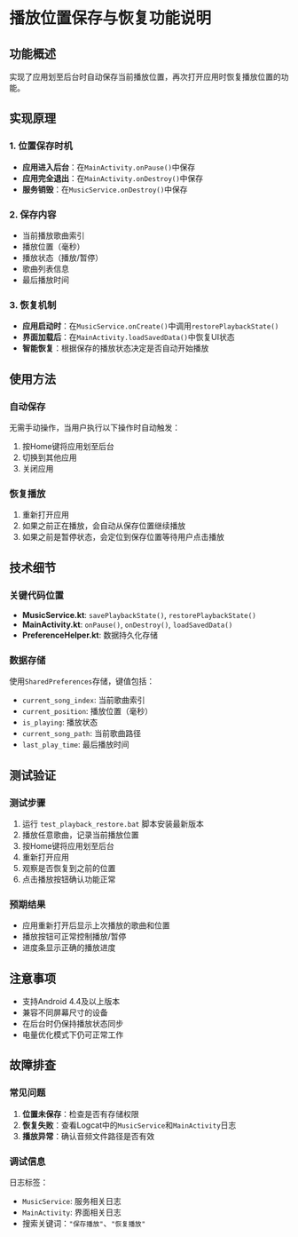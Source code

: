 # 播放位置保存与恢复功能说明

## 功能概述
实现了应用划至后台时自动保存当前播放位置，再次打开应用时恢复播放位置的功能。

## 实现原理

### 1. 位置保存时机
- **应用进入后台**：在`MainActivity.onPause()`中保存
- **应用完全退出**：在`MainActivity.onDestroy()`中保存
- **服务销毁**：在`MusicService.onDestroy()`中保存

### 2. 保存内容
- 当前播放歌曲索引
- 播放位置（毫秒）
- 播放状态（播放/暂停）
- 歌曲列表信息
- 最后播放时间

### 3. 恢复机制
- **应用启动时**：在`MusicService.onCreate()`中调用`restorePlaybackState()`
- **界面加载后**：在`MainActivity.loadSavedData()`中恢复UI状态
- **智能恢复**：根据保存的播放状态决定是否自动开始播放

## 使用方法

### 自动保存
无需手动操作，当用户执行以下操作时自动触发：
1. 按Home键将应用划至后台
2. 切换到其他应用
3. 关闭应用

### 恢复播放
1. 重新打开应用
2. 如果之前正在播放，会自动从保存位置继续播放
3. 如果之前是暂停状态，会定位到保存位置等待用户点击播放

## 技术细节

### 关键代码位置
- **MusicService.kt**: `savePlaybackState()`, `restorePlaybackState()`
- **MainActivity.kt**: `onPause()`, `onDestroy()`, `loadSavedData()`
- **PreferenceHelper.kt**: 数据持久化存储

### 数据存储
使用`SharedPreferences`存储，键值包括：
- `current_song_index`: 当前歌曲索引
- `current_position`: 播放位置（毫秒）
- `is_playing`: 播放状态
- `current_song_path`: 当前歌曲路径
- `last_play_time`: 最后播放时间

## 测试验证

### 测试步骤
1. 运行 `test_playback_restore.bat` 脚本安装最新版本
2. 播放任意歌曲，记录当前播放位置
3. 按Home键将应用划至后台
4. 重新打开应用
5. 观察是否恢复到之前的位置
6. 点击播放按钮确认功能正常

### 预期结果
- 应用重新打开后显示上次播放的歌曲和位置
- 播放按钮可正常控制播放/暂停
- 进度条显示正确的播放进度

## 注意事项
- 支持Android 4.4及以上版本
- 兼容不同屏幕尺寸的设备
- 在后台时仍保持播放状态同步
- 电量优化模式下仍可正常工作

## 故障排查

### 常见问题
1. **位置未保存**：检查是否有存储权限
2. **恢复失败**：查看Logcat中的`MusicService`和`MainActivity`日志
3. **播放异常**：确认音频文件路径是否有效

### 调试信息
日志标签：
- `MusicService`: 服务相关日志
- `MainActivity`: 界面相关日志
- 搜索关键词：`"保存播放"`、`"恢复播放"`